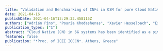 ```yaml
---
title: "Validation and Benchmarking of CNFs in OSM for pure Cloud Native applications in 5G and beyond"
date: 2021-04-16
publishDate: 2021-04-16T13:29:32.458115Z
authors: ["Adrián Pino", "Pouria Khodashenas", "Xavier Hesselbach", "Estefania Coronado", "Shuaib Siddiqui"]
publication_types: ["1"]
abstract: "Cloud Native (CN) in 5G systems has been identified as a pivotal candidate for operational and capital expenditure savings and, even more, for improvements in system agility and role out of 5G services. This is well reflected on recent 3GPP standardization activities. CN telco is a step forward with respect to Network Function virtualisation (NFV) aiming at embracing a microservice-based architecture. With this in mind, the European Telecommunications Standards Institute (ETSI) has evolved the ETSI NFV reference architecture to adapt to CN and fill the gap with the NFV framework, including containers and Zero-Touch, among other capabilities. Opensource Management & Orchestration (MANO) initiatives, such as Open Source MANO (OSM), are promoting this adoption giving support to CN solutions based on containers. However, at this early stage deployments are currently non-standalone and embedded in VNF-based solutions such as OpenStack. In this context, this paper presents a proof of concept of a full container technology deployment -via Kubernetes- in a NFV architecture. First, a full CN NFV environment is set with the help of OSM MANO, for which we describe the implementation to enable native kubernetes-based Container Network Functions (CNFs) and analyse their performance, limits, advantages and drawbacks. Finally, our solution for CNFs is benchmarked against a typical OSM-OpenStack setup where VNFs are deployed. The results obtained in this work can help to further encourage users and operators to use CNFs and get the most out of containerisation in NFV."
featured: false
publication: "*Proc. of IEEE ICCCN*. Athens, Greece"
---
```



